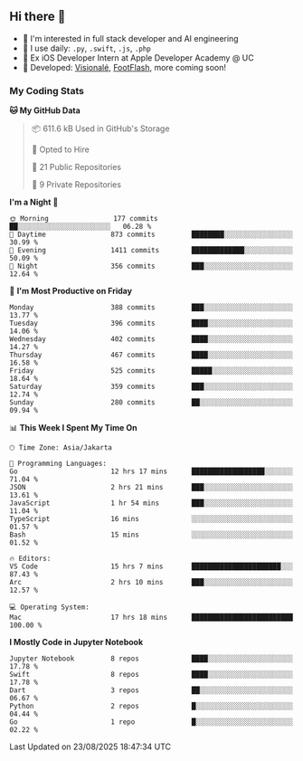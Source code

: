 ## Hi there 👋

- 🤖 I'm interested in full stack developer and AI engineering
- 🌱 I use daily: `.py`, `.swift`, `.js`, `.php`
- 🍎 Ex iOS Developer Intern at Apple Developer Academy @ UC
- 🔨 Developed: [Visionalé](https://apps.apple.com/id/app/visional%C3%A9/id6737191146), [FootFlash](https://apps.apple.com/id/app/footflash/id6550905078), more coming soon!

### My Coding Stats

<!--START_SECTION:waka-->
**🐱 My GitHub Data** 

> 📦 611.6 kB Used in GitHub's Storage 
 > 
> 💼 Opted to Hire
 > 
> 📜 21 Public Repositories 
 > 
> 🔑 9 Private Repositories 
 > 
**I'm a Night 🦉** 

```text
🌞 Morning                177 commits         ██░░░░░░░░░░░░░░░░░░░░░░░   06.28 % 
🌆 Daytime                873 commits         ████████░░░░░░░░░░░░░░░░░   30.99 % 
🌃 Evening                1411 commits        █████████████░░░░░░░░░░░░   50.09 % 
🌙 Night                  356 commits         ███░░░░░░░░░░░░░░░░░░░░░░   12.64 % 
```
📅 **I'm Most Productive on Friday** 

```text
Monday                   388 commits         ███░░░░░░░░░░░░░░░░░░░░░░   13.77 % 
Tuesday                  396 commits         ████░░░░░░░░░░░░░░░░░░░░░   14.06 % 
Wednesday                402 commits         ████░░░░░░░░░░░░░░░░░░░░░   14.27 % 
Thursday                 467 commits         ████░░░░░░░░░░░░░░░░░░░░░   16.58 % 
Friday                   525 commits         █████░░░░░░░░░░░░░░░░░░░░   18.64 % 
Saturday                 359 commits         ███░░░░░░░░░░░░░░░░░░░░░░   12.74 % 
Sunday                   280 commits         ██░░░░░░░░░░░░░░░░░░░░░░░   09.94 % 
```


📊 **This Week I Spent My Time On** 

```text
🕑︎ Time Zone: Asia/Jakarta

💬 Programming Languages: 
Go                       12 hrs 17 mins      ██████████████████░░░░░░░   71.04 % 
JSON                     2 hrs 21 mins       ███░░░░░░░░░░░░░░░░░░░░░░   13.61 % 
JavaScript               1 hr 54 mins        ███░░░░░░░░░░░░░░░░░░░░░░   11.04 % 
TypeScript               16 mins             ░░░░░░░░░░░░░░░░░░░░░░░░░   01.57 % 
Bash                     15 mins             ░░░░░░░░░░░░░░░░░░░░░░░░░   01.52 % 

🔥 Editors: 
VS Code                  15 hrs 7 mins       ██████████████████████░░░   87.43 % 
Arc                      2 hrs 10 mins       ███░░░░░░░░░░░░░░░░░░░░░░   12.57 % 

💻 Operating System: 
Mac                      17 hrs 18 mins      █████████████████████████   100.00 % 
```

**I Mostly Code in Jupyter Notebook** 

```text
Jupyter Notebook         8 repos             ████░░░░░░░░░░░░░░░░░░░░░   17.78 % 
Swift                    8 repos             ████░░░░░░░░░░░░░░░░░░░░░   17.78 % 
Dart                     3 repos             ██░░░░░░░░░░░░░░░░░░░░░░░   06.67 % 
Python                   2 repos             █░░░░░░░░░░░░░░░░░░░░░░░░   04.44 % 
Go                       1 repo              █░░░░░░░░░░░░░░░░░░░░░░░░   02.22 % 
```




 Last Updated on 23/08/2025 18:47:34 UTC
<!--END_SECTION:waka-->

<!--
**nico-samuelson/nico-samuelson** is a ✨ _special_ ✨ repository because its `README.md` (this file) appears on your GitHub profile.

Here are some ideas to get you started:

- 🔭 I’m currently working on ...
- 🌱 I’m currently learning ...
- 👯 I’m looking to collaborate on ...
- 🤔 I’m looking for help with ...
- 💬 Ask me about ...
- 📫 How to reach me: ...
- 😄 Pronouns: ...
- ⚡ Fun fact: ...
-->
